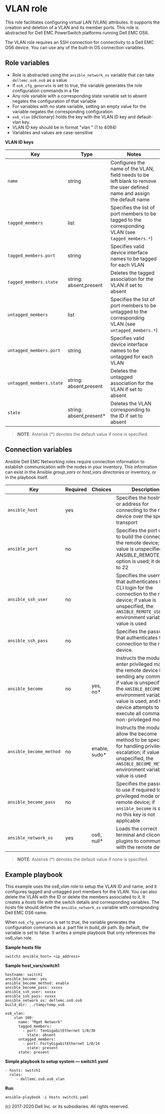 VLAN role
=========

This role facilitates configuring virtual LAN (VLAN) attributes. It supports the creation and deletion of a VLAN and its member ports. This role is abstracted for Dell EMC PowerSwitch platforms running Dell EMC OS6. 

The VLAN role requires an SSH connection for connectivity to a Dell EMC OS6 device. You can use any of the built-in OS connection variables.


Role variables
--------------

- Role is abstracted using the `ansible_network_os` variable that can take `dellemc.os6.os6` as a value 
- If `os6_cfg_generate` is set to true, the variable generates the role configuration commands in a file
- Any role variable with a corresponding state variable set to absent negates the configuration of that variable
- For variables with no state variable, setting an empty value for the variable negates the corresponding configuration
- `os6_vlan` (dictionary) holds the key with the VLAN ID key and default-vlan key.
- VLAN ID key should be in format "vlan <ID>" (1 to 4094)
- Variables and values are case-sensitive


**VLAN ID keys**

| Key        | Type                      | Notes                                                   | Support               |
|------------|---------------------------|---------------------------------------------------------|-----------------------|
| ``name``             | string                        | Configures the name of the VLAN, field needs to be left blank to remove the user defined name and assign the default name                    | os6 |
| ``tagged_members``   | list         | Specifies the list of port members to be tagged to the corresponding VLAN (see ``tagged_members.*``) | os6 |
| ``tagged_members.port`` | string | Specifies valid device interface names to be tagged for each VLAN | os6 |
| ``tagged_members.state`` | string: absent,present | Deletes the tagged association for the VLAN if set to absent | os6 |
| ``untagged_members`` | list         | Specifies the list of port members to be untagged to the corresponding VLAN (see ``untagged_members.*``) | os6 |
| ``untagged_members.port`` | string | Specifies valid device interface names to be untagged for each VLAN | os6 |
| ``untagged_members.state`` | string: absent,present | Deletes the untagged association for the VLAN if set to absent | os6 |
| ``state``           | string: absent,present\*          | Deletes the VLAN corresponding to the ID if set to absent | os6 |
                                                                                                      
> **NOTE**: Asterisk (\*) denotes the default value if none is specified.

Connection variables
--------------------

Ansible Dell EMC Networking roles require connection information to establish communication with the nodes in your inventory. This information can exist in the Ansible *group_vars* or *host_vars directories* or inventory, or in the playbook itself.

| Key         | Required | Choices    | Description                                         |
|-------------|----------|------------|-----------------------------------------------------|
| ``ansible_host`` | yes      |            | Specifies the hostname or address for connecting to the remote device over the specified transport |
| ``ansible_port`` | no       |            | Specifies the port used to build the connection to the remote device; if value is unspecified, the ANSIBLE_REMOTE_PORT option is used; it defaults to 22 |
| ``ansible_ssh_user`` | no       |            | Specifies the username that authenticates the CLI login for the connection to the remote device; if value is unspecified, the `ANSIBLE_REMOTE_USER` environment variable value is used  |
| ``ansible_ssh_pass`` | no       |            | Specifies the password that authenticates the connection to the remote device.  |
| ``ansible_become`` | no       | yes, no\*   | Instructs the module to enter privileged mode on the remote device before sending any commands; if value is unspecified, the `ANSIBLE_BECOME` environment variable value is used, and the device attempts to execute all commands in non-privileged mode |
| ``ansible_become_method`` | no       | enable, sudo\*   | Instructs the module to allow the become method to be specified for handling privilege escalation; if value is unspecified, the `ANSIBLE_BECOME_METHOD` environment variable value is used |
| ``ansible_become_pass`` | no       |            | Specifies the password to use if required to enter privileged mode on the remote device; if ``ansible_become`` is set to no this key is not applicable |
| ``ansible_network_os`` | yes      | os6, null\*  | Loads the correct terminal and cliconf plugins to communicate with the remote device |


> **NOTE**: Asterisk (\*) denotes the default value if none is specified.

## Example playbook

This example uses the *os6_vlan* role to setup the VLAN ID and name, and it configures tagged and untagged port members for the VLAN. You can also delete the VLAN with the ID or delete the members associated to it. It creates a *hosts* file with the switch details and corresponding variables. The hosts file should define the `ansible_network_os` variable with corresponding Dell EMC OS6 name. 

When `os6_cfg_generate` is set to true, the variable generates the configuration commands as a .part file in *build_dir* path. By default, the variable is set to false. It writes a simple playbook that only references the os6_vlan role.

**Sample hosts file**

    switch1 ansible_host= <ip_address>

**Sample host_vars/switch1**
     
    hostname: switch1
    ansible_become: yes
    ansible_become_method: enable
    ansible_become_pass: xxxxx
    ansible_ssh_user: xxxxx
    ansible_ssh_pass: xxxxx
    ansible_network_os: dellemc.os6.os6
    build_dir: ../temp/temp_os6

    os6_vlan:
        vlan 100:
          name: "Mgmt Network"
          tagged_members:
            - port: TenGigabitEthernet 1/0/30
              state: absent
          untagged_members:
            - port: FortyGigabitEthernet 1/0/14
              state: present
          state: present


**Simple playbook to setup system — switch1.yaml**

    - hosts: switch1
      roles:
         - dellemc.os6.os6_vlan
                
**Run**

    ansible-playbook -i hosts switch1.yaml

(c) 2017-2020 Dell Inc. or its subsidiaries. All rights reserved.
